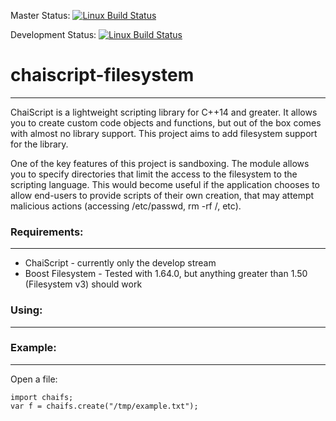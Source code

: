Master Status: [![Linux Build Status](https://travis-ci.org/StumpDragon/chaiscript-filesystem.png?branch=master)](https://travis-ci.org/StumpDragon/chaiscript-filesystem) 

Development Status: [![Linux Build Status](https://travis-ci.org/StumpDragon/chaiscript-filesystem.png?branch=develop)](https://travis-ci.org/StumpDragon/chaiscript-filesystem) 


# chaiscript-filesystem
-----------------------

ChaiScript is a lightweight scripting library for C++14 and greater.  It allows you to create custom code objects and functions, but out of the box comes with almost no library support.  This project aims to add filesystem support for the library. 

One of the key features of this project is sandboxing.  The module allows you to specify directories that limit the access to the filesystem to the scripting language.  This would become useful if the application chooses to allow end-users to provide scripts of their own creation, that may attempt malicious actions (accessing /etc/passwd, rm -rf /, etc). 

### Requirements: 
--------------
* ChaiScript - currently only the develop stream
* Boost Filesystem - Tested with 1.64.0, but anything greater than 1.50 (Filesystem v3) should work

### Using: 
--------------



### Example: 
------------

Open a file: 

```
import chaifs; 
var f = chaifs.create("/tmp/example.txt"); 

```

